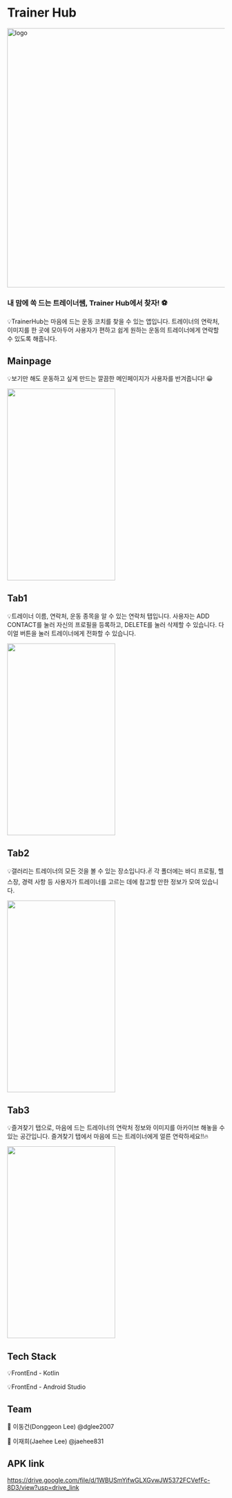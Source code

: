 # Trainer Hub

<img src="https://github.com/jaehee831/2024-madcamp-week1/assets/108858918/be1976d2-47a9-42b1-b3d6-5f1b30a120fe" alt="logo" width="600">

### 내 맘에 쏙 드는 트레이너쌤, Trainer Hub에서 찾자! ⚽

💡TrainerHub는 마음에 드는 운동 코치를 찾을 수 있는 앱입니다. 트레이너의 연락처, 이미지를 한 곳에 모아두어 사용자가 편하고 쉽게 원하는 운동의 트레이너에게 연락할 수 있도록 해줍니다. 

## Mainpage

💡보기만 해도 운동하고 싶게 만드는 깔끔한 메인페이지가 사용자를 반겨줍니다! 😀

<img src="https://github.com/jaehee831/2024-madcamp-week1/assets/108858918/f7306353-8abb-4fd4-bcf5-ff66175de45f" width="250" height="444" />



## Tab1

💡트레이너 이름, 연락처, 운동 종목을 알 수 있는 연락처 탭입니다. 사용자는 ADD CONTACT를 눌러 자신의 프로필을 등록하고, DELETE를 눌러 삭제할 수 있습니다. 다이얼 버튼을 눌러 트레이너에게 전화할 수 있습니다. 

<img src="https://github.com/jaehee831/2024-madcamp-week1/assets/108858918/2de30dc2-1389-426a-a172-e83f1be97f2d" width="250" height="444" />



## Tab2

💡갤러리는 트레이너의 모든 것을 볼 수 있는 장소입니다.✌ 각 폴더에는 바디 프로필, 헬스장, 경력 사항 등 사용자가 트레이너를 고르는 데에 참고할 만한 정보가 모여 있습니다. 

<img src="https://github.com/jaehee831/2024-madcamp-week1/assets/108858918/f152f223-850b-4f14-9f84-470a33709fd9" width="250" height="444" />

## Tab3

💡즐겨찾기 탭으로, 마음에 드는 트레이너의 연락처 정보와 이미지를 아카이브 해놓을 수 있는 공간입니다. 즐겨찾기 탭에서 마음에 드는 트레이너에게 얼른 연락하세요!!🔥

<img src="https://github.com/jaehee831/2024-madcamp-week1/assets/108858918/be37b14d-0ecd-4c1a-b43d-9352ebcd90fb" width="250" height="444" />





## Tech Stack 

💡FrontEnd - Kotlin 

💡FrontEnd - Android Studio 



## Team 

👦 이동건(Donggeon Lee) @dglee2007

👩 이재희(Jaehee Lee) @jaehee831



## APK link

https://drive.google.com/file/d/1WBUSmYifwGLXGvwJW5372FCVefFc-8D3/view?usp=drive_link

